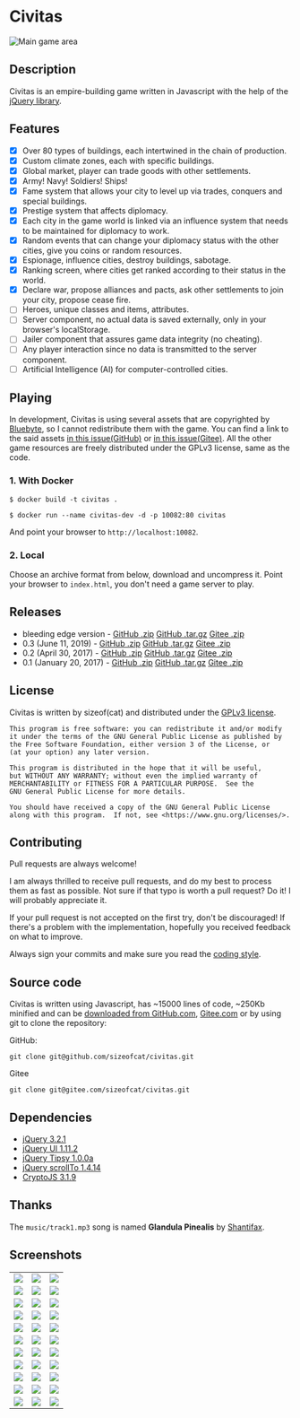 Civitas
=======

![Main game area](docs/images/civitas-screenshot-2.jpg)

## Description

Civitas is an empire-building game written in Javascript with the help of the [jQuery library](https://jquery.org/).

<!--more-->

## Features

- [x] Over 80 types of buildings, each intertwined in the chain of production.
- [x] Custom climate zones, each with specific buildings.
- [x] Global market, player can trade goods with other settlements.
- [x] Army! Navy! Soldiers! Ships!
- [x] Fame system that allows your city to level up via trades, conquers and special buildings.
- [x] Prestige system that affects diplomacy.
- [x] Each city in the game world is linked via an influence system that needs to be maintained for diplomacy to work.
- [x] Random events that can change your diplomacy status with the other cities, give you coins or random resources.
- [x] Espionage, influence cities, destroy buildings, sabotage.
- [x] Ranking screen, where cities get ranked according to their status in the world.
- [x] Declare war, propose alliances and pacts, ask other settlements to join your city, propose cease fire.
- [ ] Heroes, unique classes and items, attributes.
- [ ] Server component, no actual data is saved externally, only in your browser's localStorage.
- [ ] Jailer component that assures game data integrity (no cheating).
- [ ] Any player interaction since no data is transmitted to the server component.
- [ ] Artificial Intelligence (AI) for computer-controlled cities.

## Playing

In development, Civitas is using several assets that are copyrighted by [Bluebyte](https://www.bluebyte.com), so I cannot redistribute them with the game. You can find a link to the said assets [in this issue(GitHub)](https://github.com/sizeofcat/civitas/issues/1) or [in this issue(Gitee)](https://gitee.com/sizeofcat/civitas/issues/1). All the other game resources are freely distributed under the GPLv3 license, same as the code.


### 1. With Docker

```
$ docker build -t civitas .

$ docker run --name civitas-dev -d -p 10082:80 civitas
```

And point your browser to `http://localhost:10082`.

### 2. Local

Choose an archive format from below, download and uncompress it. Point your browser to `index.html`, you don't need a game server to play.

## Releases

- bleeding edge version - [GitHub .zip](https://github.com/sizeofcat/civitas/archive/master.zip) [GitHub .tar.gz](https://github.com/sizeofcat/civitas/archive/master.tar.gz) [Gitee .zip](https://gitee.com/sizeofcat/civitas/repository/archive/develop.zip)
- 0.3 (June 11, 2019) - [GitHub .zip](https://github.com/sizeofcat/civitas/archive/v0.3.zip) [GitHub .tar.gz](https://github.com/sizeofcat/civitas/archive/v0.3.tar.gz) [Gitee .zip](https://gitee.com/sizeofcat/civitas/repository/archive/v0.3)
- 0.2 (April 30, 2017) - [GitHub .zip](https://github.com/sizeofcat/civitas/archive/v0.2.zip) [GitHub .tar.gz](https://github.com/sizeofcat/civitas/archive/v0.2.tar.gz) [Gitee .zip](https://gitee.com/sizeofcat/civitas/repository/archive/v0.2)
- 0.1 (January 20, 2017) - [GitHub .zip](https://github.com/sizeofcat/civitas/archive/v0.1.zip) [GitHub .tar.gz](https://github.com/sizeofcat/civitas/archive/v0.1.tar.gz) [Gitee .zip](https://gitee.com/sizeofcat/civitas/repository/archive/v0.1)

## License

Civitas is written by sizeof(cat) <sizeofcat AT riseup DOT net> and distributed under the [GPLv3 license](LICENSE).

```
This program is free software: you can redistribute it and/or modify
it under the terms of the GNU General Public License as published by
the Free Software Foundation, either version 3 of the License, or
(at your option) any later version.

This program is distributed in the hope that it will be useful,
but WITHOUT ANY WARRANTY; without even the implied warranty of
MERCHANTABILITY or FITNESS FOR A PARTICULAR PURPOSE.  See the
GNU General Public License for more details.

You should have received a copy of the GNU General Public License
along with this program.  If not, see <https://www.gnu.org/licenses/>.
```

## Contributing

Pull requests are always welcome!

I am always thrilled to receive pull requests, and do my best to process them as fast as possible. Not sure if that typo is worth a pull request? Do it! I will probably appreciate it.

If your pull request is not accepted on the first try, don't be discouraged! If there's a problem with the implementation, hopefully you received feedback on what to improve.

Always sign your commits and make sure you read the [coding style](CODING-STYLE.md).

## Source code

Civitas is written using Javascript, has ~15000 lines of code, ~250Kb minified and can be [downloaded from GitHub.com](https://github.com/sizeofcat/civitas/archive/master.zip), [Gitee.com](https://gitee.com/sizeofcat/civitas/archive/master.zip) or by using git to clone the repository:

GitHub:

`git clone git@github.com/sizeofcat/civitas.git`

Gitee

`git clone git@gitee.com/sizeofcat/civitas.git`

## Dependencies

- [jQuery 3.2.1](https://jquery.com/)
- [jQuery UI 1.11.2](https://jqueryui.com/)
- [jQuery Tipsy 1.0.0a](https://github.com/jaz303/tipsy)
- [jQuery scrollTo 1.4.14](https://github.com/flesler/jquery.scrollTo)
- [CryptoJS 3.1.9](https://github.com/brix/crypto-js)

## Thanks

The `music/track1.mp3` song is named __Glandula Pinealis__ by [Shantifax](https://ektoplazm.com/artist/shantifax).

## Screenshots

| | | |
|---|---|---|
| ![](docs/images/civitas-screenshot-1.jpg) | ![](docs/images/civitas-screenshot-34.jpg) | ![](docs/images/civitas-screenshot-3.jpg) |
| ![](docs/images/civitas-screenshot-4.jpg) | ![](docs/images/civitas-screenshot-5.jpg) | ![](docs/images/civitas-screenshot-6.jpg) |
| ![](docs/images/civitas-screenshot-7.jpg) | ![](docs/images/civitas-screenshot-8.jpg) | ![](docs/images/civitas-screenshot-9.jpg) |
| ![](docs/images/civitas-screenshot-10.jpg) | ![](docs/images/civitas-screenshot-11.jpg) | ![](docs/images/civitas-screenshot-12.jpg) |
| ![](docs/images/civitas-screenshot-13.jpg) | ![](docs/images/civitas-screenshot-14.jpg) | ![](docs/images/civitas-screenshot-15.jpg) |
| ![](docs/images/civitas-screenshot-16.jpg) | ![](docs/images/civitas-screenshot-17.jpg) | ![](docs/images/civitas-screenshot-18.jpg) |
| ![](docs/images/civitas-screenshot-19.jpg) | ![](docs/images/civitas-screenshot-20.jpg) | ![](docs/images/civitas-screenshot-21.jpg) |
| ![](docs/images/civitas-screenshot-22.jpg) | ![](docs/images/civitas-screenshot-23.jpg) | ![](docs/images/civitas-screenshot-24.jpg) |
| ![](docs/images/civitas-screenshot-25.jpg) | ![](docs/images/civitas-screenshot-26.jpg) | ![](docs/images/civitas-screenshot-27.jpg) |
| ![](docs/images/civitas-screenshot-28.jpg) | ![](docs/images/civitas-screenshot-29.jpg) | ![](docs/images/civitas-screenshot-30.jpg) |
| ![](docs/images/civitas-screenshot-31.jpg) | ![](docs/images/civitas-screenshot-32.jpg) | ![](docs/images/civitas-screenshot-33.jpg) |


